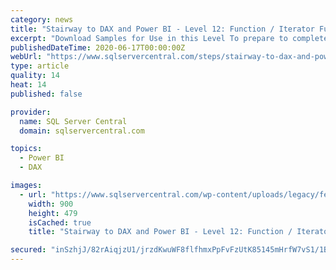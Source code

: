 ```yaml
---
category: news
title: "Stairway to DAX and Power BI - Level 12: Function / Iterator Function Pairs: The DAX CountA() and CountAX() Functions"
excerpt: "Download Samples for Use in this Level To prepare to complete the steps of the hands-on practice in this Level, you’ll need to download the sample Power BI file we’ll be using. The project ..."
publishedDateTime: 2020-06-17T00:00:00Z
webUrl: "https://www.sqlservercentral.com/steps/stairway-to-dax-and-power-bi-level-12-function-iterator-function-pairs-the-dax-counta-and-countax-functions"
type: article
quality: 14
heat: 14
published: false

provider:
  name: SQL Server Central
  domain: sqlservercentral.com

topics:
  - Power BI
  - DAX

images:
  - url: "https://www.sqlservercentral.com/wp-content/uploads/legacy/fe5ef968727133c0249391a48f9273d1a5e8d8ff/33775.png"
    width: 900
    height: 479
    isCached: true
    title: "Stairway to DAX and Power BI - Level 12: Function / Iterator Function Pairs: The DAX CountA() and CountAX() Functions"

secured: "inSzhjJ/82rAiqjzU1/jrzdKwuWF8flfhmxPpFvFzUtK85145mHrfW7vS1/1B/onhH4H3G4pj7eFzUgbGjyj6pDZwpK7qMe+Edz+PAbuX8cv06o3nerKry5XUeq0Rd+3l3lQjOEdLG3M2uZ5yz11j5N+vjO6fVBvQSJsWkNzv9Zark0SZt/1Nl/pzr3OqHvnIMnBU0y3C+eosmnmQRQePv/16JkbylvYM+DUzv7IsmVnwOnxcjdg2k/jP7txoeHKwyzGWcR9bidOUsf+2IFB8yDl4cEAOdgDXjM39xIcp1SV+XrBlgqBqfx0H3idy4wQviIhDbAgnNASpQX+GG1UPw==;6nG3GhgLdVGr8ludV1kyOA=="
---
```


